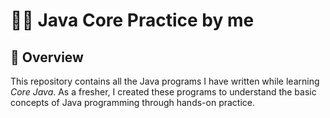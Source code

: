 # 🧑‍💻 Java Core Practice by me
 

## 📖 Overview
This repository contains all the Java programs I have written while learning *Core Java*.
As a fresher, I created these programs to understand the basic concepts of Java programming through hands-on practice.
